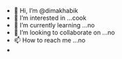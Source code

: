 - 👋 Hi, I’m @dimakhabik
- 👀 I’m interested in ...cook
- 🌱 I’m currently learning ...no
- 💞️ I’m looking to collaborate on ...no
- 📫 How to reach me ...no
- 

<!---
dimakhabik/dimakhabik is a ✨ special ✨ repository because its `README.md` (this file) appears on your GitHub profile.
You can click the Preview link to take a look at your changes.
--->
